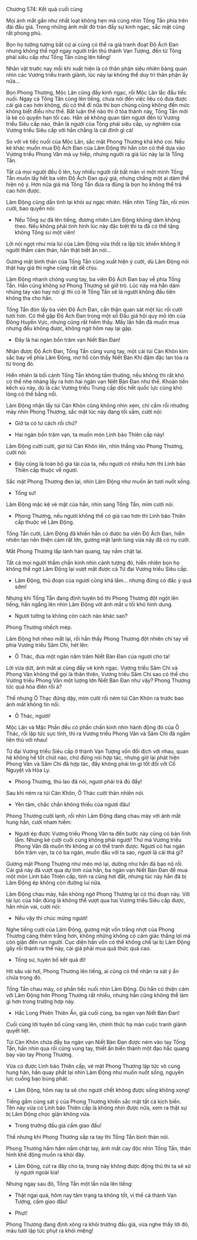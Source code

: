 




Chương 574: Kết quả cuối cùng


Mọi ánh mắt gần như nhất loạt không hẹn mà cùng nhìn Tống Tần phía trên đài đấu giá. Trong những ánh mắt đó tràn đầy sự kinh ngạc, sắc mặt cũng rất phong phú.

Bọn họ tưởng tượng bất cứ ai cũng có thể ra giá tranh đoạt Độ Ách Đan nhưng không thể ngờ ngay người trấn thủ thành Vạn Tượng, đến từ Tông phái siêu cấp như Tống Tần cũng lên tiếng!

Nhân vật trước nay mỗi khi xuất hiện là có thân phận siêu nhiên bàng quan nhìn các Vương triều tranh giành, lúc này lại không thể duy trì thân phận ấy nữa…

Bọn Phong Thương, Mộc Lân cũng đầy kinh ngạc, rồi Mộc Lân lắc đầu tiếc nuối. Ngay cả Tống Tần cũng lên tiếng, chưa nói đến việc liệu có đưa được cái giá cao hơn không, dù có thể đi nữa thì bọn chúng cũng không đến mức không biết điều như thế. Bất luận thế nào thì ở tòa thành này, Tống Tần mới là kẻ có quyền hạn tối cao. Hắn sẽ không quan tâm ngươi đến từ Vương triều Siêu cấp nào, thân là người của Tông phái siêu cấp, uy nghiêm của Vương triều Siêu cấp với hắn chẳng là cái đinh gì cả!

So với vẻ tiếc nuối của Mộc Lân, sắc mặt Phong Thương khá khó coi. Nếu kẻ khác muốn mua Độ Ách Đan của Lâm Động thì hắn còn có thể dựa vào Vương triều Phong Vân mà uy hiếp, nhưng người ra giá lúc này lại là Tống Tần.

Tất cả mọi người đều ồ lên, tuy nhiều người rất bất mãn vì một mình Tống Tần muốn lấy hết ba viên Độ Ách Đan quý giá, nhưng chẳng một ai dám thể hiện nộ ý. Hơn nữa giá mà Tống Tần đưa ra đúng là bọn họ không thể trả cao hơn được.

Lâm Động cũng dần tỉnh lại khỏi sự ngạc nhiên. Hắn nhìn Tống Tần, rồi mỉm cười, bao quyền nói:

- Nếu Tống sư đã lên tiếng, đương nhiên Lâm Động không dám không theo. Nếu không phải tình hình lúc này đặc biệt thì ta đã có thể tặng không Tống sư một viên!

Lời nói ngọt như mía lùi của Lâm Động vừa thốt ra lập tức khiến không ít người thầm cảm thán, hắn thật biết ăn nói…

Gương mặt bình thản của Tống Tần cũng xuất hiện ý cười, dù Lâm Động nói thật hay giả thì nghe cũng rất dễ chịu.

Lâm Động nhanh chóng vung tay, ba viên Độ Ách Đan bay về phía Tống Tần. Hắn cũng không sợ Phong Thương sẽ giở trò. Lúc này mà hắn dám nhúng tay vào hay nói gì thì có lẽ Tống Tần sẽ là người không đầu tiên không tha cho hắn.

Tống Tần đón lấy ba viên Độ Ách Đan, cẩn thận quan sát một lúc rồi cười tươi hơn. Có thể gặp Độ Ách Đan trong một số Đấu giá hội quy mô lớn của Đông Huyền Vực, nhưng cũng rất hiếm thấy. Mấy lần hắn đã muốn mua nhưng đều không được, không ngờ hôm nay lại gặp.

- Đây là hai ngàn bốn trăm vạn Niết Bàn Đan!

Nhận được Độ Ách Đan, Tống Tần cũng vung tay, một cái túi Càn Khôn kim sắc bay về phía Lâm Động, mơ hồ còn thấy Niết Bàn Khí đậm đặc lan tỏa ra từ trong đó.

Hiển nhiên là bối cảnh Tống Tần không tầm thường, nếu không thì rất khó có thể nhẹ nhàng lấy ra hơn hai ngàn vạn Niết Bàn Đan như thế. Khoản tiền kếch xù này, dù là các Vương triều Trung cấp dốc hết quốc lực cũng khó lòng có thể bằng nổi.

Lâm Động nhận lấy túi Càn Khôn cũng không nhìn xem, chỉ cầm rồi nhướng mày nhìn Phong Thương, sắc mặt lúc này đang tối sầm, cười nói:

- Giờ ta có tư cách rồi chứ?

- Hai ngàn bốn trăm vạn, ta muốn món Linh bảo Thiên cấp này!

Lâm Động cười cười, giơ túi Càn Khôn lên, nhìn thẳng vào Phong Thương, cười nói:

- Đây cũng là toàn bộ gia tài của ta, nếu ngươi có nhiều hơn thì Linh bảo Thiên cấp thuộc về ngươi.

Sắc mặt Phong Thương đen lại, nhìn Lâm Động như muốn ăn tươi nuốt sống.

- Tống sư!

Lâm Động mặc kệ vẻ mặt của hắn, nhìn sang Tống Tần, mỉm cười nói.

- Phong Thương, nếu ngươi không thể có giá cao hơn thì Linh bảo Thiên cấp thuộc về Lâm Động.

Tống Tần cười, Lâm Động đã khiến hắn có được ba viên Độ Ách Đan, hiển nhiên tạo nên thiện cảm rất lớn, gương mặt lạnh lùng vừa nãy đã có nụ cười.

Mắt Phong Thương lấp lánh hàn quang, tay nắm chặt lại.

Tất cả mọi người thầm chấn kinh nhìn cảnh tượng đó, hiển nhiên bọn họ không thể ngờ Lâm Động lại vượt mặt được cả Tứ đại Vương triều Siêu cấp.

- Lâm Động, thủ đoạn của ngươi cũng khá lắm… nhưng đừng có đắc ý quá sớm!

Nhưng khi Tống Tần đang định tuyên bố thì Phong Thương đột ngột lên tiếng, hắn ngẩng lên nhìn Lâm Động với ánh mắt u tối khó hình dung.

- Ngươi tưởng ta không còn cách nào khác sao?

Phong Thương nhếch mép.

Lâm Động hơi nheo mắt lại, rồi hắn thấy Phong Thương đột nhiên chỉ tay về phía Vương triều Sâm Chi, hét lên:

- Ô Thác, đưa một ngàn năm trăm Niết Bàn Đan của ngươi cho ta!

Lời vừa dứt, ánh mắt ai cũng đầy vẻ kinh ngạc. Vương triều Sâm Chi và Phong Vân không thể gọi là thân thiện, Vương triều Sâm Chi sao có thể cho Vương triều Phong Vân một lượng lớn Niết Bàn Đan như vậy? Phong Thương tức quá hóa điên rồi à?

Thế nhưng Ô Thạc đứng dậy, mỉm cười rồi ném túi Càn Khôn ra trước bao ánh mắt không tin nổi.

- Ô Thác, ngươi!

Mộc Lân và Mặc Phần đều có phần chấn kinh nhìn hành động đó của Ô Thác, rồi lập tức sực tỉnh, thì ra Vương triều Phong Vân và Sâm Chi đã ngầm liên thủ với nhau!

Tứ đại Vương triều Siêu cấp ở thành Vạn Tượng vốn đối địch với nhau, quan hệ không hề tốt chút nào, chứ đừng nói hợp tác, nhưng giờ lại phát hiện Phong Vân và Sâm Chi đã hợp tác, đấy không phải tin gì tốt đối với Cổ Nguyệt và Hỏa Ly.

- Phong Thương, thù lao đã nói, ngươi phải trả đủ đấy!

Sau khi ném ra túi Càn Khôn, Ô Thác cười thản nhiên nói.

- Yên tâm, chắc chắn không thiếu của ngươi đâu!

Phong Thương cười lạnh, rồi nhìn Lâm Động đang chau mày với ánh mắt hung hắn, cười nham hiểm:

- Ngươi ép được Vương triều Phong Vân ta đến bước này cũng có bản lĩnh lắm. Nhưng kẻ cười cuối cùng không phải ngươi! Thứ mà Vương triều Phong Vân đã muốn thì không ai có thể tranh được. Ngươi có hai ngàn bốn trăm vạn, ta có ba ngàn, muốn đấu với ta sao, ngươi là cái thá gì?

Gương mặt Phong Thương như méo mó lại, dường như hắn đã bạo nộ rồi. Cái giá này đã vượt qua dự tính của hắn, ba ngàn vạn Niết Bàn Đan để mua một món Linh bảo Thiên cấp, tính ra cũng hơi đắt, nhưng lúc này hắn đã bị Lâm Động ép không còn đường lui nữa.

Lâm Động chau mày, hắn không ngờ Phong Thương lại có thủ đoạn này. Với tài lực của hắn đúng là không thể vượt qua hai Vương triều Siêu cấp được, hắn nhún vai, cười nói:

- Nếu vậy thì chúc mừng ngươi!

Nghe tiếng cười của Lâm Động, gương mặt vốn trắng nhợt của Phong Thương càng thêm trắng hơn, không những không có cảm giác thắng lợi mà còn giận đến run người. Cục diện hắn vốn có thể khống chế lại bị Lâm Động gây rối thành ra thế này, cái giá phải mua quả thức quá cao.

- Tống sư, tuyên bố kết quả đi!

Hít sâu vài hơi, Phong Thương lên tiếng, ai cũng có thể nhận ra sát ý ẩn chứa trong đó.

Tống Tần chau mày, có phần tiếc nuối nhìn Lâm Động. Dù hắn có thiện cảm với Lâm Động hơn Phong Thương rất nhiều, nhưng hắn cũng không thể làm gì hơn trong trường hợp này.

- Hắc Long Phiên Thiên Ấn, giá cuối cùng, ba ngàn vạn Niết Bàn Đan!

Cuối cùng lời tuyên bố cũng vang lên, chính thức hạ màn cuộc tranh giành quyết liệt.

Túi Càn Khôn chứa đầy ba ngàn vạn Niết Bàn Đan được ném vào tay Tống Tần, hắn nhìn qua rồi cũng vung tay, thiết ấn biến thành một đạo hắc quang bay vào tay Phong Thương.

Vừa có được Linh bảo Thiên cấp, vẻ mặt Phong Thương lập tức vô cùng hung hãn, hắn quay phắt lại nhìn Lâm Động như muốn nuốt sống, nguyên lực cuồng bạo bùng phát.

- Lâm Động, hôm nay ta sẽ cho ngươi chết không được sống không xong!

Tiếng gầm cùng sát ý của Phong Thương khiến sắc mặt tất cả kịch biến. Tên này vừa có Linh bảo Thiên cấp là không nhịn được nữa, xem ra thật sự bị Lâm Động chọc giận không vừa.

- Trong trường đấu giá cấm giao đấu!

Thế nhưng khi Phong Thương sắp ra tay thì Tống Tần bình thản nói.

Phong Thương hầm hầm nắm chặt tay, ánh mắt cay độc nhìn Tống Tần, thân hình khẽ động muốn ra khỏi đây.

- Lâm Động, cút ra đây cho ta, trong này không được động thủ thì ta sẽ xử lý ngươi ngoài kia!

Nhưng ngay sau đó, Tống Tần một lần nữa lên tiếng:

- Thật ngại quá, hôm nay tâm trạng ta không tốt, vì thế cả thành Vạn Tượng, cấm giao đấu!

- Phụt!

Phong Thương đang định xông ra khỏi trường đấu giá, vừa nghe thấy lời đó, máu tươi lập tức phụt ra khỏi miệng!




